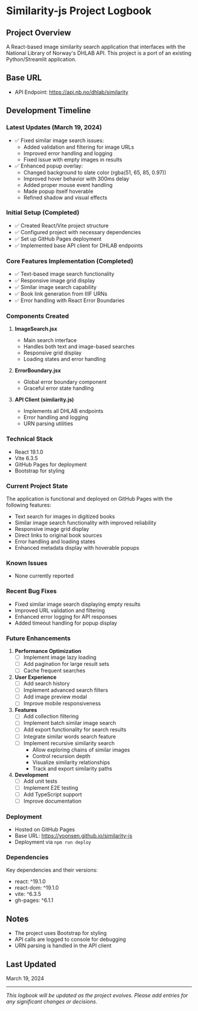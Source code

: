 # Similarity-js Project Logbook

## Project Overview
A React-based image similarity search application that interfaces with the National Library of Norway's DHLAB API. This project is a port of an existing Python/Streamlit application.

## Base URL
- API Endpoint: https://api.nb.no/dhlab/similarity

## Development Timeline

### Latest Updates (March 19, 2024)
- ✅ Fixed similar image search issues:
  * Added validation and filtering for image URLs
  * Improved error handling and logging
  * Fixed issue with empty images in results
- ✅ Enhanced popup overlay:
  * Changed background to slate color (rgba(51, 65, 85, 0.97))
  * Improved hover behavior with 300ms delay
  * Added proper mouse event handling
  * Made popup itself hoverable
  * Refined shadow and visual effects

### Initial Setup (Completed)
- ✅ Created React/Vite project structure
- ✅ Configured project with necessary dependencies
- ✅ Set up GitHub Pages deployment
- ✅ Implemented base API client for DHLAB endpoints

### Core Features Implementation (Completed)
- ✅ Text-based image search functionality
- ✅ Responsive image grid display
- ✅ Similar image search capability
- ✅ Book link generation from IIIF URNs
- ✅ Error handling with React Error Boundaries

### Components Created
1. **ImageSearch.jsx**
   - Main search interface
   - Handles both text and image-based searches
   - Responsive grid display
   - Loading states and error handling

2. **ErrorBoundary.jsx**
   - Global error boundary component
   - Graceful error state handling

3. **API Client (similarity.js)**
   - Implements all DHLAB endpoints
   - Error handling and logging
   - URN parsing utilities

### Technical Stack
- React 19.1.0
- Vite 6.3.5
- GitHub Pages for deployment
- Bootstrap for styling

### Current Project State
The application is functional and deployed on GitHub Pages with the following features:
- Text search for images in digitized books
- Similar image search functionality with improved reliability
- Responsive image grid display
- Direct links to original book sources
- Error handling and loading states
- Enhanced metadata display with hoverable popups

### Known Issues
- None currently reported

### Recent Bug Fixes
- Fixed similar image search displaying empty results
- Improved URL validation and filtering
- Enhanced error logging for API responses
- Added timeout handling for popup display

### Future Enhancements
1. **Performance Optimization**
   - [ ] Implement image lazy loading
   - [ ] Add pagination for large result sets
   - [ ] Cache frequent searches

2. **User Experience**
   - [ ] Add search history
   - [ ] Implement advanced search filters
   - [ ] Add image preview modal
   - [ ] Improve mobile responsiveness

3. **Features**
   - [ ] Add collection filtering
   - [ ] Implement batch similar image search
   - [ ] Add export functionality for search results
   - [ ] Integrate similar words search feature
   - [ ] Implement recursive similarity search
     * Allow exploring chains of similar images
     * Control recursion depth
     * Visualize similarity relationships
     * Track and export similarity paths

4. **Development**
   - [ ] Add unit tests
   - [ ] Implement E2E testing
   - [ ] Add TypeScript support
   - [ ] Improve documentation

### Deployment
- Hosted on GitHub Pages
- Base URL: https://yoonsen.github.io/similarity-js
- Deployment via `npm run deploy`

### Dependencies
Key dependencies and their versions:
- react: ^19.1.0
- react-dom: ^19.1.0
- vite: ^6.3.5
- gh-pages: ^6.1.1

## Notes
- The project uses Bootstrap for styling
- API calls are logged to console for debugging
- URN parsing is handled in the API client

## Last Updated
March 19, 2024

---
*This logbook will be updated as the project evolves. Please add entries for any significant changes or decisions.* 